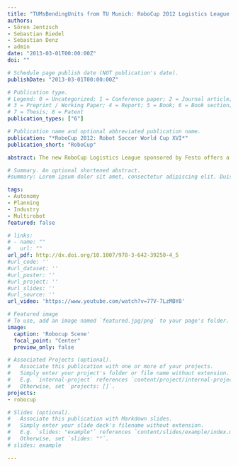 ```yaml
---
title: "TUMsBendingUnits from TU Munich: RoboCup 2012 Logistics League Champion"
authors:
- Sören Jentzsch
- Sebastian Riedel
- Sebastian Denz
- admin
date: "2013-03-01T00:00:00Z"
doi: ""

# Schedule page publish date (NOT publication's date).
publishDate: "2013-03-01T00:00:00Z"

# Publication type.
# Legend: 0 = Uncategorized; 1 = Conference paper; 2 = Journal article;
# 3 = Preprint / Working Paper; 4 = Report; 5 = Book; 6 = Book section;
# 7 = Thesis; 8 = Patent
publication_types: ["6"]

# Publication name and optional abbreviated publication name.
publication: "*RoboCup 2012: Robot Soccer World Cup XVI*"
publication_short: "RoboCup"

abstract: The new RoboCup Logistics League sponsored by Festo offers a competition within a simulated industrial environment. In order to solve the logistical tasks, all three Robotinos not only have to operate autonomously in a flexible, effective and robust way on their own, they should also collaborate efficiently in order to maximize the overall outcome. In this paper, the first world champion of the Logistics League, TUMsBendingUnits from the Technical University of Munich (TUM), presents their logistical system with focus on approaches concerning robot hardware modifications, software architecture, task planning and execution, multi-robot collaboration, visual perception, motion planning and execution.

# Summary. An optional shortened abstract.
#summary: Lorem ipsum dolor sit amet, consectetur adipiscing elit. Duis posuere tellus ac convallis placerat. Proin tincidunt magna sed ex sollicitudin condimentum.

tags:
- Autonomy
- Planning
- Industry
- Multirobot
featured: false

# links:
# - name: ""
#   url: ""
url_pdf: http://dx.doi.org/10.1007/978-3-642-39250-4_5
#url_code: ''
#url_dataset: ''
#url_poster: ''
#url_project: ''
#url_slides: ''
#url_source: ''
url_video: 'https://www.youtube.com/watch?v=77V-7LzMBY8'

# Featured image
# To use, add an image named `featured.jpg/png` to your page's folder. 
image:
  caption: 'Robocup Scene'
  focal_point: "Center"
  preview_only: false

# Associated Projects (optional).
#   Associate this publication with one or more of your projects.
#   Simply enter your project's folder or file name without extension.
#   E.g. `internal-project` references `content/project/internal-project/index.md`.
#   Otherwise, set `projects: []`.
projects:
- robocup

# Slides (optional).
#   Associate this publication with Markdown slides.
#   Simply enter your slide deck's filename without extension.
#   E.g. `slides: "example"` references `content/slides/example/index.md`.
#   Otherwise, set `slides: ""`.
# slides: example

---
```

